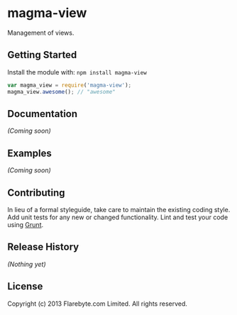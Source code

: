 # magma-view

Management of views.

## Getting Started
Install the module with: `npm install magma-view`

```javascript
var magma_view = require('magma-view');
magma_view.awesome(); // "awesome"
```

## Documentation
_(Coming soon)_

## Examples
_(Coming soon)_

## Contributing
In lieu of a formal styleguide, take care to maintain the existing coding style. Add unit tests for any new or changed functionality. Lint and test your code using [Grunt](http://gruntjs.com/).

## Release History
_(Nothing yet)_

## License
Copyright (c) 2013 Flarebyte.com Limited.
All rights reserved.
